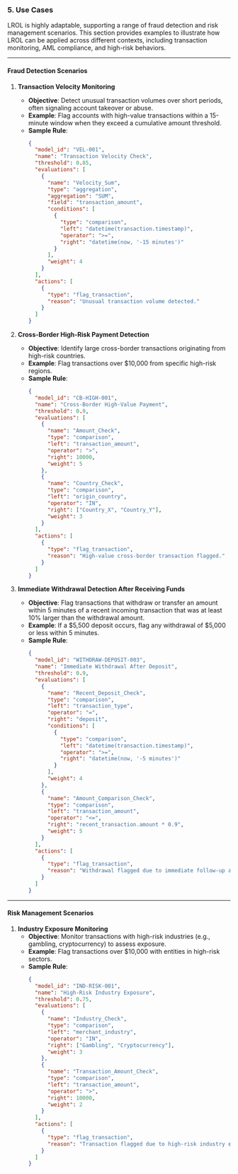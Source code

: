### 5. **Use Cases**

LROL is highly adaptable, supporting a range of fraud detection and risk management scenarios. This section provides examples to illustrate how LROL can be applied across different contexts, including transaction monitoring, AML compliance, and high-risk behaviors.

---

#### **Fraud Detection Scenarios**

1. **Transaction Velocity Monitoring**
   - **Objective**: Detect unusual transaction volumes over short periods, often signaling account takeover or abuse.
   - **Example**: Flag accounts with high-value transactions within a 15-minute window when they exceed a cumulative amount threshold.
   - **Sample Rule**:
     ```json
     {
       "model_id": "VEL-001",
       "name": "Transaction Velocity Check",
       "threshold": 0.85,
       "evaluations": [
         {
           "name": "Velocity_Sum",
           "type": "aggregation",
           "aggregation": "SUM",
           "field": "transaction_amount",
           "conditions": [
             {
               "type": "comparison",
               "left": "datetime(transaction.timestamp)",
               "operator": ">=",
               "right": "datetime(now, '-15 minutes')"
             }
           ],
           "weight": 4
         }
       ],
       "actions": [
         {
           "type": "flag_transaction",
           "reason": "Unusual transaction volume detected."
         }
       ]
     }
     ```

2. **Cross-Border High-Risk Payment Detection**
   - **Objective**: Identify large cross-border transactions originating from high-risk countries.
   - **Example**: Flag transactions over $10,000 from specific high-risk regions.
   - **Sample Rule**:
     ```json
     {
       "model_id": "CB-HIGH-001",
       "name": "Cross-Border High-Value Payment",
       "threshold": 0.9,
       "evaluations": [
         {
           "name": "Amount_Check",
           "type": "comparison",
           "left": "transaction_amount",
           "operator": ">",
           "right": 10000,
           "weight": 5
         },
         {
           "name": "Country_Check",
           "type": "comparison",
           "left": "origin_country",
           "operator": "IN",
           "right": ["Country_X", "Country_Y"],
           "weight": 3
         }
       ],
       "actions": [
         {
           "type": "flag_transaction",
           "reason": "High-value cross-border transaction flagged."
         }
       ]
     }
     ```

3. **Immediate Withdrawal Detection After Receiving Funds**
   - **Objective**: Flag transactions that withdraw or transfer an amount within 5 minutes of a recent incoming transaction that was at least 10% larger than the withdrawal amount.
   - **Example**: If a $5,500 deposit occurs, flag any withdrawal of $5,000 or less within 5 minutes.
   - **Sample Rule**:
     ```json
     {
       "model_id": "WITHDRAW-DEPOSIT-003",
       "name": "Immediate Withdrawal After Deposit",
       "threshold": 0.9,
       "evaluations": [
         {
           "name": "Recent_Deposit_Check",
           "type": "comparison",
           "left": "transaction_type",
           "operator": "=",
           "right": "deposit",
           "conditions": [
             {
               "type": "comparison",
               "left": "datetime(transaction.timestamp)",
               "operator": ">=",
               "right": "datetime(now, '-5 minutes')"
             }
           ],
           "weight": 4
         },
         {
           "name": "Amount_Comparison_Check",
           "type": "comparison",
           "left": "transaction_amount",
           "operator": "<=",
           "right": "recent_transaction.amount * 0.9",
           "weight": 5
         }
       ],
       "actions": [
         {
           "type": "flag_transaction",
           "reason": "Withdrawal flagged due to immediate follow-up after large deposit."
         }
       ]
     }
     ```

---

#### **Risk Management Scenarios**

1. **Industry Exposure Monitoring**
   - **Objective**: Monitor transactions with high-risk industries (e.g., gambling, cryptocurrency) to assess exposure.
   - **Example**: Flag transactions over $10,000 with entities in high-risk sectors.
   - **Sample Rule**:
     ```json
     {
       "model_id": "IND-RISK-001",
       "name": "High-Risk Industry Exposure",
       "threshold": 0.75,
       "evaluations": [
         {
           "name": "Industry_Check",
           "type": "comparison",
           "left": "merchant_industry",
           "operator": "IN",
           "right": ["Gambling", "Cryptocurrency"],
           "weight": 3
         },
         {
           "name": "Transaction_Amount_Check",
           "type": "comparison",
           "left": "transaction_amount",
           "operator": ">",
           "right": 10000,
           "weight": 2
         }
       ],
       "actions": [
         {
           "type": "flag_transaction",
           "reason": "Transaction flagged due to high-risk industry exposure."
         }
       ]
     }
     ```

